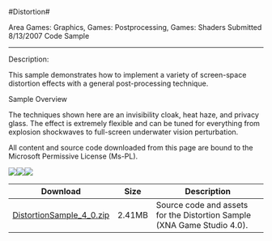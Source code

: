 #Distortion#

Area
Games: Graphics, Games: Postprocessing, Games: Shaders
Submitted
8/13/2007
Code Sample

---

Description:

This sample demonstrates how to implement a variety of screen-space distortion effects with a general post-processing technique.

Sample Overview

The techniques shown here are an invisibility cloak, heat haze, and privacy glass. The effect is extremely flexible and can be tuned for everything from explosion shockwaves to full-screen underwater vision perturbation.


All content and source code downloaded from this page are bound to the Microsoft Permissive License (Ms-PL).

![](https://github.com/kniEngine/XNAGameStudio/blob/master/Images/XNA_Distortion_01_small.jpg)![](https://github.com/kniEngine/XNAGameStudio/blob/master/Images/XNA_Distortion_02_small.jpg)![](https://github.com/kniEngine/XNAGameStudio/blob/master/Images/XNA_Distortion_03_small.jpg)

		

Download | Size | Description
---|---|---|
[DistortionSample_4_0.zip](https://github.com/kniEngine/XNAGameStudio/blob/master/Samples/DistortionSample_4_0.zip?raw=true) | 2.41MB | Source code and assets for the Distortion Sample (XNA Game Studio 4.0). 